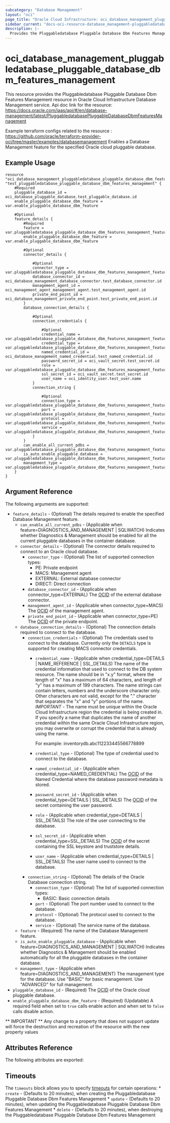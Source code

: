 ```yaml
---
subcategory: "Database Management"
layout: "oci"
page_title: "Oracle Cloud Infrastructure: oci_database_management_pluggabledatabase_pluggable_database_dbm_features_management"
sidebar_current: "docs-oci-resource-database_management-pluggabledatabase_pluggable_database_dbm_features_management"
description: |-
  Provides the Pluggabledatabase Pluggable Database Dbm Features Management resource in Oracle Cloud Infrastructure Database Management service
---
```


# oci_database_management_pluggabledatabase_pluggable_database_dbm_features_management
This resource provides the Pluggabledatabase Pluggable Database Dbm Features Management resource in Oracle Cloud Infrastructure Database Management service.
Api doc link for the resource: https://docs.oracle.com/iaas/api/#/en/database-management/latest/PluggabledatabasePluggableDatabaseDbmFeaturesManagement

Example terraform configs related to the resource : https://github.com/oracle/terraform-provider-oci/tree/master/examples/databasemanagement
Enables a Database Management feature for the specified Oracle cloud pluggable database.


## Example Usage

```hcl
resource "oci_database_management_pluggabledatabase_pluggable_database_dbm_features_management" "test_pluggabledatabase_pluggable_database_dbm_features_management" {
	#Required
	pluggable_database_id = oci_database_pluggable_database.test_pluggable_database.id
	enable_pluggable_database_dbm_feature = var.enable_pluggable_database_dbm_feature

	#Optional
	feature_details {
		#Required
		feature = var.pluggabledatabase_pluggable_database_dbm_features_management_feature_details_feature
		enable_pluggable_database_dbm_feature = var.enable_pluggable_database_dbm_feature

		#Optional
		connector_details {

			#Optional
			connector_type = var.pluggabledatabase_pluggable_database_dbm_features_management_feature_details_connector_details_connector_type
			database_connector_id = oci_database_management_database_connector.test_database_connector.id
			management_agent_id = oci_management_agent_management_agent.test_management_agent.id
			private_end_point_id = oci_database_management_private_end_point.test_private_end_point.id
		}
		database_connection_details {

			#Optional
			connection_credentials {

				#Optional
				credential_name = var.pluggabledatabase_pluggable_database_dbm_features_management_feature_details_database_connection_details_connection_credentials_credential_name
				credential_type = var.pluggabledatabase_pluggable_database_dbm_features_management_feature_details_database_connection_details_connection_credentials_credential_type
				named_credential_id = oci_database_management_named_credential.test_named_credential.id
				password_secret_id = oci_vault_secret.test_secret.id
				role = var.pluggabledatabase_pluggable_database_dbm_features_management_feature_details_database_connection_details_connection_credentials_role
				ssl_secret_id = oci_vault_secret.test_secret.id
				user_name = oci_identity_user.test_user.name
			}
			connection_string {

				#Optional
				connection_type = var.pluggabledatabase_pluggable_database_dbm_features_management_feature_details_database_connection_details_connection_string_connection_type
				port = var.pluggabledatabase_pluggable_database_dbm_features_management_feature_details_database_connection_details_connection_string_port
				protocol = var.pluggabledatabase_pluggable_database_dbm_features_management_feature_details_database_connection_details_connection_string_protocol
				service = var.pluggabledatabase_pluggable_database_dbm_features_management_feature_details_database_connection_details_connection_string_service
			}
		}
		can_enable_all_current_pdbs = var.pluggabledatabase_pluggable_database_dbm_features_management_feature_details_can_enable_all_current_pdbs
		is_auto_enable_pluggable_database = var.pluggabledatabase_pluggable_database_dbm_features_management_feature_details_is_auto_enable_pluggable_database
		management_type = var.pluggabledatabase_pluggable_database_dbm_features_management_feature_details_management_type
	}
}
```

## Argument Reference

The following arguments are supported:

* `feature_details` - (Optional) The details required to enable the specified Database Management feature.
	* `can_enable_all_current_pdbs` - (Applicable when feature=DIAGNOSTICS_AND_MANAGEMENT | SQLWATCH) Indicates whether Diagnostics & Management should be enabled for all the current pluggable databases in the container database.
	* `connector_details` - (Optional) The connector details required to connect to an Oracle cloud database.
		* `connector_type` - (Optional) The list of supported connection types:
			* PE: Private endpoint
			* MACS: Management agent
			* EXTERNAL: External database connector
			* DIRECT: Direct connection 
		* `database_connector_id` - (Applicable when connector_type=EXTERNAL) The [OCID](https://docs.cloud.oracle.com/iaas/Content/General/Concepts/identifiers.htm) of the external database connector.
		* `management_agent_id` - (Applicable when connector_type=MACS) The [OCID](https://docs.cloud.oracle.com/iaas/Content/General/Concepts/identifiers.htm) of the management agent.
		* `private_end_point_id` - (Applicable when connector_type=PE) The [OCID](https://docs.cloud.oracle.com/iaas/Content/General/Concepts/identifiers.htm) of the private endpoint.
	* `database_connection_details` - (Optional) The connection details required to connect to the database.
		* `connection_credentials` - (Optional) The credentials used to connect to the database. Currently only the `DETAILS` type is supported for creating MACS connector credentials. 
			* `credential_name` - (Applicable when credential_type=DETAILS | NAME_REFERENCE | SSL_DETAILS) The name of the credential information that used to connect to the DB system resource. The name should be in "x.y" format, where the length of "x" has a maximum of 64 characters, and length of "y" has a maximum of 199 characters. The name strings can contain letters, numbers and the underscore character only. Other characters are not valid, except for the "." character that separates the "x" and "y" portions of the name. *IMPORTANT* - The name must be unique within the Oracle Cloud Infrastructure region the credential is being created in. If you specify a name that duplicates the name of another credential within the same Oracle Cloud Infrastructure region, you may overwrite or corrupt the credential that is already using the name.

				For example: inventorydb.abc112233445566778899 
			* `credential_type` - (Optional) The type of credential used to connect to the database.
			* `named_credential_id` - (Applicable when credential_type=NAMED_CREDENTIAL) The [OCID](https://docs.cloud.oracle.com/iaas/Content/General/Concepts/identifiers.htm) of the Named Credential where the database password metadata is stored. 
			* `password_secret_id` - (Applicable when credential_type=DETAILS | SSL_DETAILS) The [OCID](https://docs.cloud.oracle.com/iaas/Content/General/Concepts/identifiers.htm) of the secret containing the user password.
			* `role` - (Applicable when credential_type=DETAILS | SSL_DETAILS) The role of the user connecting to the database.
			* `ssl_secret_id` - (Applicable when credential_type=SSL_DETAILS) The [OCID](https://docs.cloud.oracle.com/iaas/Content/General/Concepts/identifiers.htm) of the secret containing the SSL keystore and truststore details.
			* `user_name` - (Applicable when credential_type=DETAILS | SSL_DETAILS) The user name used to connect to the database.
		* `connection_string` - (Optional) The details of the Oracle Database connection string. 
			* `connection_type` - (Optional) The list of supported connection types:
				* BASIC: Basic connection details 
			* `port` - (Optional) The port number used to connect to the database.
			* `protocol` - (Optional) The protocol used to connect to the database.
			* `service` - (Optional) The service name of the database.
	* `feature` - (Required) The name of the Database Management feature.
	* `is_auto_enable_pluggable_database` - (Applicable when feature=DIAGNOSTICS_AND_MANAGEMENT | SQLWATCH) Indicates whether Diagnostics & Management should be enabled automatically for all the pluggable databases in the container database.
	* `management_type` - (Applicable when feature=DIAGNOSTICS_AND_MANAGEMENT) The management type for the database. Use "BASIC" for basic management. Use "ADVANCED" for full management.
* `pluggable_database_id` - (Required) The [OCID](https://docs.cloud.oracle.com/iaas/Content/General/Concepts/identifiers.htm) of the Oracle cloud pluggable database.
* `enable_pluggable_database_dbm_feature` - (Required) (Updatable) A required field when set to `true` calls enable action and when set to `false` calls disable action.


** IMPORTANT **
Any change to a property that does not support update will force the destruction and recreation of the resource with the new property values

## Attributes Reference

The following attributes are exported:


## Timeouts

The `timeouts` block allows you to specify [timeouts](https://registry.terraform.io/providers/oracle/oci/latest/docs/guides/changing_timeouts) for certain operations:
	* `create` - (Defaults to 20 minutes), when creating the Pluggabledatabase Pluggable Database Dbm Features Management
	* `update` - (Defaults to 20 minutes), when updating the Pluggabledatabase Pluggable Database Dbm Features Management
	* `delete` - (Defaults to 20 minutes), when destroying the Pluggabledatabase Pluggable Database Dbm Features Management
